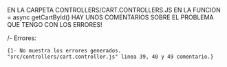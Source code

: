 EN LA CARPETA CONTROLLERS/CART.CONTROLLERS.JS
EN LA FUNCION = async getCartById()
HAY UNOS COMENTARIOS SOBRE EL PROBLEMA QUE TENGO CON LOS ERRORES!




/- Errores:

    {1- No muestra los errores generados. "src/controllers/cart.controller.js" linea 39, 40 y 49 comentario.}

